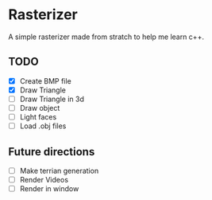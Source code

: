 # Rasterizer
A simple rasterizer made from stratch to help me learn c++.

## TODO
- [x] Create BMP file
- [x] Draw Triangle
- [ ] Draw Triangle in 3d
- [ ] Draw object
- [ ] Light faces
- [ ] Load .obj files

## Future directions
- [ ] Make terrian generation
- [ ] Render Videos
- [ ] Render in window

